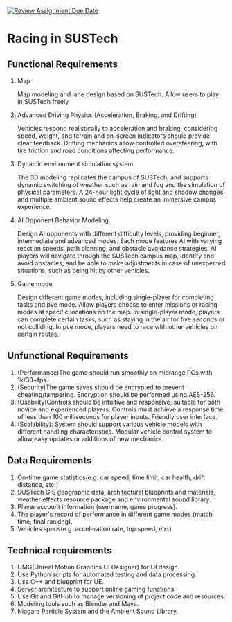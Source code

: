 [![Review Assignment Due Date](https://classroom.github.com/assets/deadline-readme-button-22041afd0340ce965d47ae6ef1cefeee28c7c493a6346c4f15d667ab976d596c.svg)](https://classroom.github.com/a/_7UQvaE8)

# Racing in SUSTech

## Functional Requirements

1. Map 
   
   Map modeling and lane design based on SUSTech. Allow users to play in SUSTech freely

2. Advanced Driving Physics (Acceleration, Braking, and Drifting)

   Vehicles respond realistically to acceleration and braking, considering speed, weight, and terrain and on-screen indicators should provide clear feedback.
   Drifting mechanics allow controlled oversteering, with tire friction and road conditions affecting performance.

3. Dynamic environment simulation system

   The 3D modeling replicates the campus of SUSTech, and supports dynamic switching of weather such as rain and fog and the simulation of physical parameters. A 24-hour light cycle of light and shadow changes, and multiple ambient sound effects help create an immersive campus experience.

4. AI Opponent Behavior Modeling

   Design AI opponents with different difficulty levels, providing beginner, intermediate and advanced modes. Each mode features AI with varying reaction speeds, path planning, and obstacle avoidance strategies. AI players will navigate through the SUSTech campus map, identify and avoid obstacles, and be able to make adjustments in case of unexpected situations, such as being hit by other vehicles.

5. Game mode

   Design different game modes, including single-player for completing tasks and pve mode. Allow players choose to enter missions or racing modes at specific locations on the map. In single-player mode, players can complete certain tasks, such as staying in the air for five seconds or not colliding. In pve mode, players need to race with other vehicles on certain routes.
   
## Unfunctional Requirements

1. (Performance)The game should run smoothly on midrange PCs with 1k/30+fps.
2. (Security)The game saves should be encrypted to prevent cheating/tampering. Encryption should be performed using AES-256.
3. (Usability)Controls should be intuitive and responsive, suitable for both novice and experienced players. Controls must achieve a response time of less than 100 milliseconds for player inputs. Friendly user interface.
4. (Scalability): System should support various vehicle models with different handling characteristics. Modular vehicle control system to allow easy updates or additions of new mechanics.

## Data Requirements

1. On-time game statistics(e.g. car speed, time limit, car health, drift distance, etc.)
2. SUSTech GIS geographic data, architectural blueprints and materials, weather effects resource package and environmental sound library.
3. Player account information (username, game progress).
4. The player's record of performance in different game modes (match time, final ranking).
5. Vehicles specs(e.g. acceleration rate, top speed, etc.)

## Technical requirements

1. UMG(Unreal Motion Graphics UI Designer) for UI design.
2. Use Python scripts for automated testing and data processing.
3. Use C++ and blueprint for UE.
4. Server architecture to support online gaming functions.
5. Use Git and GitHub to manage versioning of project code and resources.
6. Modeling tools such as Blender and Maya.
7. Niagara Particle System and the Ambient Sound Library.

